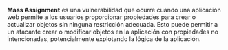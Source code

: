 **Mass Assignment** es una vulnerabilidad que ocurre cuando una aplicación web permite a los usuarios proporcionar propiedades para crear o actualizar objetos sin ninguna restricción adecuada. Esto puede permitir a un atacante crear o modificar objetos en la aplicación con propiedades no intencionadas, potencialmente explotando la lógica de la aplicación.